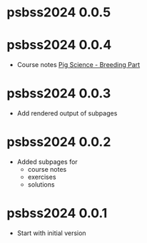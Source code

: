 # psbss2024 0.0.5

# psbss2024 0.0.4

* Course notes [Pig Science - Breeding Part](https://charlotte-ngs.github.io/psbss2024/course_notes/Pig-Science---Part-Breeding.pdf)

# psbss2024 0.0.3

* Add rendered output of subpages

# psbss2024 0.0.2

* Added subpages for 
    + course notes
    + exercises
    + solutions

# psbss2024 0.0.1

* Start with initial version
